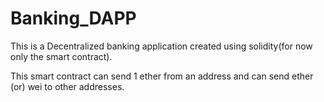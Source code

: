 # Banking_DAPP
This is a Decentralized banking application created using solidity(for now only the smart contract).

This smart contract can send 1 ether from an address and can send ether (or) wei to other addresses.
